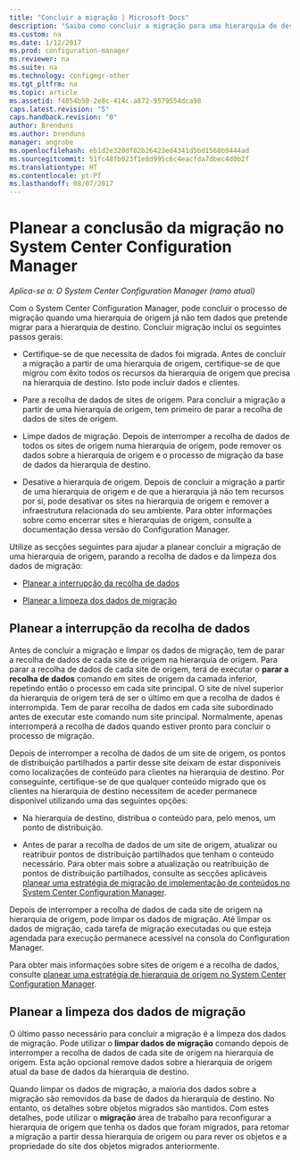 ```yaml
---
title: "Concluir a migração | Microsoft Docs"
description: "Saiba como concluir a migração para uma hierarquia de destino do System Center Configuration Manager depois de uma hierarquia de origem já não tem dados."
ms.custom: na
ms.date: 1/12/2017
ms.prod: configuration-manager
ms.reviewer: na
ms.suite: na
ms.technology: configmgr-other
ms.tgt_pltfrm: na
ms.topic: article
ms.assetid: f4854b50-2e8c-414c-a872-9579554dca98
caps.latest.revision: "5"
caps.handback.revision: "0"
author: Brenduns
ms.author: brenduns
manager: angrobe
ms.openlocfilehash: eb1d2e320df02b26423ed4341d5bd1568b9444ad
ms.sourcegitcommit: 51fc48fb023f1e8d995c6c4eacfda7dbec4d0b2f
ms.translationtype: HT
ms.contentlocale: pt-PT
ms.lasthandoff: 08/07/2017
---
```

# <a name="plan-to-complete-migration-in-system-center-configuration-manager"></a>Planear a conclusão da migração no System Center Configuration Manager

*Aplica-se a: O System Center Configuration Manager (ramo atual)*

Com o System Center Configuration Manager, pode concluir o processo de migração quando uma hierarquia de origem já não tem dados que pretende migrar para a hierarquia de destino. Concluir migração inclui os seguintes passos gerais:  

-   Certifique-se de que necessita de dados foi migrada. Antes de concluir a migração a partir de uma hierarquia de origem, certifique-se de que migrou com êxito todos os recursos da hierarquia de origem que precisa na hierarquia de destino. Isto pode incluir dados e clientes.  

-   Pare a recolha de dados de sites de origem. Para concluir a migração a partir de uma hierarquia de origem, tem primeiro de parar a recolha de dados de sites de origem.  

-   Limpe dados de migração. Depois de interromper a recolha de dados de todos os sites de origem numa hierarquia de origem, pode remover os dados sobre a hierarquia de origem e o processo de migração da base de dados da hierarquia de destino.  

-   Desative a hierarquia de origem. Depois de concluir a migração a partir de uma hierarquia de origem e de que a hierarquia já não tem recursos por si, pode desativar os sites na hierarquia de origem e remover a infraestrutura relacionada do seu ambiente. Para obter informações sobre como encerrar sites e hierarquias de origem, consulte a documentação dessa versão do Configuration Manager.  

Utilize as secções seguintes para ajudar a planear concluir a migração de uma hierarquia de origem, parando a recolha de dados e da limpeza dos dados de migração:  

-   [Planear a interrupção da recolha de dados](#Plan_to_Stop_Data_Gath)  

-   [Planear a limpeza dos dados de migração](#Plan_to_clean_up)  

##  <a name="Plan_to_Stop_Data_Gath"></a>Planear a interrupção da recolha de dados  
 Antes de concluir a migração e limpar os dados de migração, tem de parar a recolha de dados de cada site de origem na hierarquia de origem. Para parar a recolha de dados de cada site de origem, terá de executar o **parar a recolha de dados** comando em sites de origem da camada inferior, repetindo então o processo em cada site principal. O site de nível superior da hierarquia de origem terá de ser o último em que a recolha de dados é interrompida. Tem de parar recolha de dados em cada site subordinado antes de executar este comando num site principal. Normalmente, apenas interromperá a recolha de dados quando estiver pronto para concluir o processo de migração.  

 Depois de interromper a recolha de dados de um site de origem, os pontos de distribuição partilhados a partir desse site deixam de estar disponíveis como localizações de conteúdo para clientes na hierarquia de destino. Por conseguinte, certifique-se de que qualquer conteúdo migrado que os clientes na hierarquia de destino necessitem de aceder permanece disponível utilizando uma das seguintes opções:  

-   Na hierarquia de destino, distribua o conteúdo para, pelo menos, um ponto de distribuição.  

-   Antes de parar a recolha de dados de um site de origem, atualizar ou reatribuir pontos de distribuição partilhados que tenham o conteúdo necessário. Para obter mais sobre a atualização ou reatribuição de pontos de distribuição partilhados, consulte as secções aplicáveis [planear uma estratégia de migração de implementação de conteúdos no System Center Configuration Manager](../../core/migration/planning-a-content-deployment-migration-strategy.md).  

Depois de interromper a recolha de dados de cada site de origem na hierarquia de origem, pode limpar os dados de migração. Até limpar os dados de migração, cada tarefa de migração executadas ou que esteja agendada para execução permanece acessível na consola do Configuration Manager.  

Para obter mais informações sobre sites de origem e a recolha de dados, consulte [planear uma estratégia de hierarquia de origem no System Center Configuration Manager](../../core/migration/planning-a-source-hierarchy-strategy.md).  

##  <a name="Plan_to_clean_up"></a>Planear a limpeza dos dados de migração  
 O último passo necessário para concluir a migração é a limpeza dos dados de migração. Pode utilizar o **limpar dados de migração** comando depois de interromper a recolha de dados de cada site de origem na hierarquia de origem. Esta ação opcional remove dados sobre a hierarquia de origem atual da base de dados da hierarquia de destino.  

 Quando limpar os dados de migração, a maioria dos dados sobre a migração são removidos da base de dados da hierarquia de destino. No entanto, os detalhes sobre objetos migrados são mantidos. Com estes detalhes, pode utilizar o **migração** área de trabalho para reconfigurar a hierarquia de origem que tenha os dados que foram migrados, para retomar a migração a partir dessa hierarquia de origem ou para rever os objetos e a propriedade do site dos objetos migrados anteriormente.  
